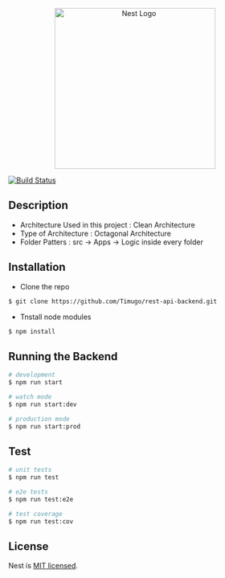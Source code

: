 <p align="center">
  <a href="http://nestjs.com/" target="blank"><img src="https://nestjs.com/img/logo_text.svg" width="320" alt="Nest Logo" /></a>
</p>

[![Build Status](https://travis-ci.org/Timugo/rest-api-backend.svg?branch=nestjs)](https://travis-ci.org/Timugo/rest-api-backend)


## Description

- Architecture Used in this project : Clean Architecture
- Type of Architecture : Octagonal Architecture
- Folder Patters : src -> Apps -> Logic inside every folder

## Installation
 
 - Clone the repo 
```bash
$ git clone https://github.com/Timugo/rest-api-backend.git
```
- Tnstall node modules
```bash
$ npm install
```

## Running the Backend

```bash
# development
$ npm run start

# watch mode
$ npm run start:dev

# production mode
$ npm run start:prod
```

## Test

```bash
# unit tests
$ npm run test

# e2e tests
$ npm run test:e2e

# test coverage
$ npm run test:cov
```

## License

  Nest is [MIT licensed](LICENSE).
